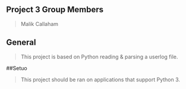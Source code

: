 ## Project 3 Group Members 
> Malik Callaham

## General
> This project is based on Python reading & parsing a userlog file. 

##Setuo
>This project should be ran on applications that support Python 3. 












